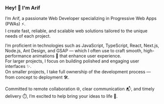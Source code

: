 ### Hey! 👋 I'm Arif
I’m Arif, a passionate Web Developer specializing in Progressive Web Apps (PWAs) ⚡.  
I create fast, reliable, and scalable web solutions tailored to the unique needs of each project.

I’m proficient in technologies such as JavaScript, TypeScript, React, Next.js, Node.js, Ant Design, and GSAP — which I often use to craft smooth, high-performance animations 💫 that enhance user experience.  
For larger projects, I focus on building polished and engaging user interfaces ✨.  
On smaller projects, I take full ownership of the development process — from concept to deployment 🛠️.

Committed to remote collaboration 🌐, clear communication 📬, and timely delivery ⏱️, I’m excited to help bring your ideas to life 🚀.  

<!--
**arif2758/arif2758** is a ✨ _special_ ✨ repository because its `README.md` (this file) appears on your GitHub profile.

Here are some ideas to get you started:

- 🔭 I’m currently working on ...
- 🌱 I’m currently learning ...
- 👯 I’m looking to collaborate on ...
- 🤔 I’m looking for help with ...
- 💬 Ask me about ...
- 📫 How to reach me: ...
- 😄 Pronouns: ...
- ⚡ Fun fact: ...
-->
